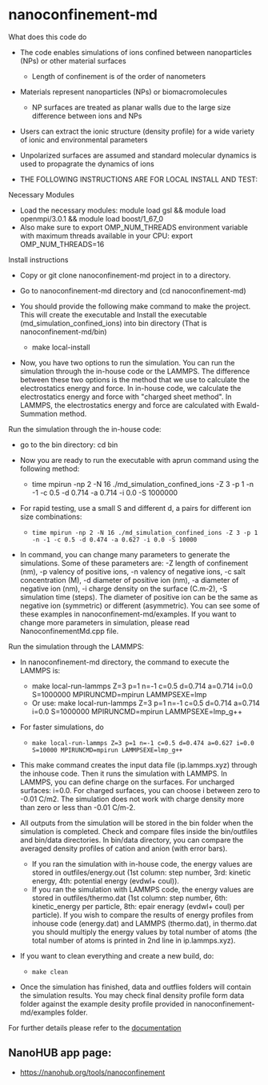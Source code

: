 # nanoconfinement-md

What does this code do
* The code enables simulations of ions confined between nanoparticles (NPs) or other material surfaces
    * Length of confinement is of the order of nanometers
* Materials represent nanoparticles (NPs) or biomacromolecules
    * NP surfaces are treated as planar walls due to the large size difference between ions and NPs
* Users can extract the ionic structure (density profile) for a wide variety of ionic and environmental parameters
* Unpolarized surfaces are assumed and standard molecular dynamics is used to propagrate the dynamics of ions

* THE FOLLOWING INSTRUCTIONS ARE FOR LOCAL INSTALL AND TEST:

Necessary Modules

* Load the necessary modules: module load gsl && module load openmpi/3.0.1 && module load boost/1_67_0
* Also make sure to export OMP_NUM_THREADS environment variable with maximum threads available in your CPU: export OMP_NUM_THREADS=16

Install instructions

* Copy or git clone nanoconfinement-md project in to a directory.
* Go to nanoconfinement-md directory and (cd nanoconfinement-md)
* You should provide the following make command to make the project. This will create the executable and Install the executable (md_simulation_confined_ions) into bin directory (That is nanoconfinement-md/bin)
   * make local-install

* Now, you have two options to run the simulation. You can run the simulation through the in-house code or the LAMMPS. The difference between these two options is the method that we use to calculate the electrostatics energy and force. In in-house code, we calculate the electrostatics energy and force with "charged sheet method". In LAMMPS, the electrostatics energy and force are calculated with Ewald-Summation method.

Run the simulation through the in-house code:

* go to the bin directory: cd bin

* Now you are ready to run the executable with aprun command using the following method:
   * time mpirun -np 2 -N 16 ./md_simulation_confined_ions -Z 3 -p 1 -n -1 -c 0.5 -d 0.714 -a 0.714 -i 0.0 -S 1000000
* For rapid testing, use a small S and different d, a pairs for different ion size combinations:
   * ```time mpirun -np 2 -N 16 ./md_simulation_confined_ions -Z 3 -p 1 -n -1 -c 0.5 -d 0.474 -a 0.627 -i 0.0 -S 10000```
* In command, you can change many parameters to generate the simulations. Some of these parameters are: -Z length of confinement (nm), -p valency of positive ions, -n valency of negative ions, -c salt concentration (M), -d diameter of positive ion (nm), -a diameter of negative ion (nm), -i charge density on the surface (C.m-2), -S simulation time (steps). The diameter of positive ion can be the same as negative ion (symmetric) or different (asymmetric). You can see some of these examples in nanoconfinement-md/examples. If you want to change more parameters in simulation, please read NanoconfinementMd.cpp file.

Run the simulation through the LAMMPS:

* In nanoconfinement-md directory, the command to execute the LAMMPS is:
   * make local-run-lammps Z=3 p=1 n=-1 c=0.5 d=0.714 a=0.714 i=0.0 S=1000000 MPIRUNCMD=mpirun LAMMPSEXE=lmp
   * Or use: make local-run-lammps Z=3 p=1 n=-1 c=0.5 d=0.714 a=0.714 i=0.0 S=1000000 MPIRUNCMD=mpirun LAMMPSEXE=lmp_g++
* For faster simulations, do
   * ```make local-run-lammps Z=3 p=1 n=-1 c=0.5 d=0.474 a=0.627 i=0.0 S=10000 MPIRUNCMD=mpirun LAMMPSEXE=lmp_g++```
* This make command creates the input data file (ip.lammps.xyz) through the inhouse code. Then it runs the simulation with LAMMPS. In LAMMPS, you can define charge on the surfaces. For uncharged surfaces: i=0.0. For charged surfaces, you can choose i between zero to -0.01 C/m2. The simulation does not work with charge density more than zero or less than -0.01 C/m-2.

* All outputs from the simulation will be stored in the bin folder when the simulation is completed. Check and compare files inside the bin/outfiles and bin/data directories. In bin/data directory, you can compare the averaged density profiles of cation and anion (with error bars).
   * If you ran the simulation with in-house code, the energy values are stored in outfiles/energy.out (1st column: step number, 3rd: kinetic energy, 4th: potential energy (evdwl+ coul)).
   * If you ran the simulation with LAMMPS code, the energy values are stored in outfiles/thermo.dat (1st column: step number, 6th: kinetic_energy per particle, 8th: epair eneragy (evdwl+ coul) per particle). If you wish to compare the results of energy profiles from inhouse code (energy.dat) and LAMMPS (thermo.dat), in thermo.dat you should multiply the energy values by total number of atoms (the total number of atoms is printed in 2nd line in ip.lammps.xyz).

* If you want to clean everything and create a new build, do:
   * ```make clean```
* Once the simulation has finished, data and outflies folders will contain the simulation results. You may check final density profile form data folder against the example desity profile provided in nanoconfinement-md/examples folder.

For further details please refer to the [documentation](https://softmaterialslab.github.io/nanoconfinement-md/)

## NanoHUB app page:
* https://nanohub.org/tools/nanoconfinement
